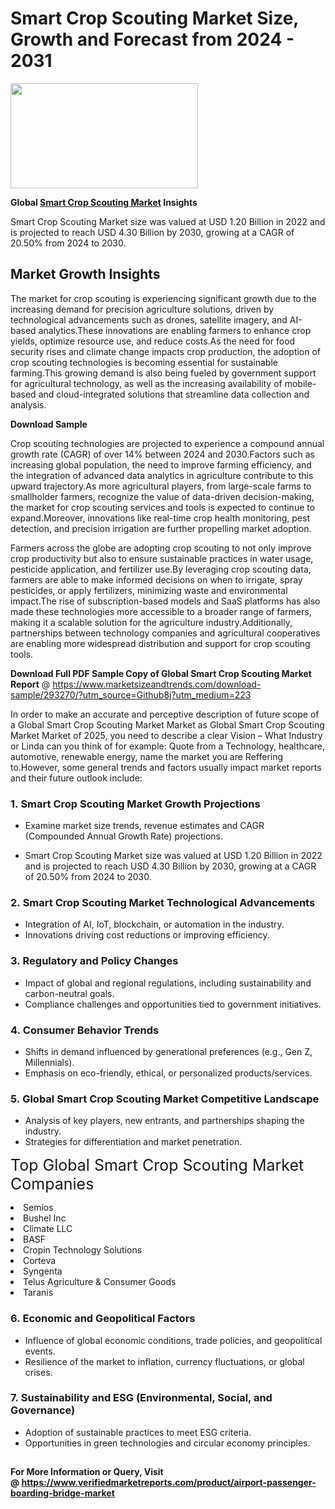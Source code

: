 <H1>Smart Crop Scouting Market Size, Growth and Forecast from 2024 - 2031</H1><img class="aligncenter size-medium wp-image-584254" src="https://thirdeyenews.in/wp-content/uploads/2024/09/Global-Market-Research-300x168.jpeg" alt="" width="300" height="168" /><p><strong>Global&nbsp;<a href="https://www.marketsizeandtrends.com/download-sample/293270/?utm_source=Github8j?utm_medium=223">Smart Crop Scouting Market</a> Insights</strong></p><p>Smart Crop Scouting Market size was valued at USD 1.20 Billion in 2022 and is projected to reach USD 4.30 Billion by 2030, growing at a CAGR of 20.50% from 2024 to 2030.</p><p><h2>Market Growth Insights</h2> <p>The market for crop scouting is experiencing significant growth due to the increasing demand for precision agriculture solutions, driven by technological advancements such as drones, satellite imagery, and AI-based analytics.These innovations are enabling farmers to enhance crop yields, optimize resource use, and reduce costs.As the need for food security rises and climate change impacts crop production, the adoption of crop scouting technologies is becoming essential for sustainable farming.This growing demand is also being fueled by government support for agricultural technology, as well as the increasing availability of mobile-based and cloud-integrated solutions that streamline data collection and analysis.</p> <p><strong>Download Sample</strong></p> <p>Crop scouting technologies are projected to experience a compound annual growth rate (CAGR) of over 14% between 2024 and 2030.Factors such as increasing global population, the need to improve farming efficiency, and the integration of advanced data analytics in agriculture contribute to this upward trajectory.As more agricultural players, from large-scale farms to smallholder farmers, recognize the value of data-driven decision-making, the market for crop scouting services and tools is expected to continue to expand.Moreover, innovations like real-time crop health monitoring, pest detection, and precision irrigation are further propelling market adoption.</p> <p>Farmers across the globe are adopting crop scouting to not only improve crop productivity but also to ensure sustainable practices in water usage, pesticide application, and fertilizer use.By leveraging crop scouting data, farmers are able to make informed decisions on when to irrigate, spray pesticides, or apply fertilizers, minimizing waste and environmental impact.The rise of subscription-based models and SaaS platforms has also made these technologies more accessible to a broader range of farmers, making it a scalable solution for the agriculture industry.Additionally, partnerships between technology companies and agricultural cooperatives are enabling more widespread distribution and support for crop scouting tools.</p> <p><span class=""><strong>Download Full PDF Sample Copy of Global Smart Crop Scouting Market Report</strong> @ <a href="https://www.marketsizeandtrends.com/download-sample/293270/?utm_source=Github8j?utm_medium=223" target="_blank">https://www.marketsizeandtrends.com/download-sample/293270/?utm_source=Github8j?utm_medium=223</a></span></p><p>In order to make an accurate and perceptive description of future scope of a Global&nbsp;Smart Crop Scouting Market Market as Global&nbsp;Smart Crop Scouting Market Market of 2025, you need to describe a clear Vision &ndash; What Industry or Linda can you think of for example: Quote from a Technology, healthcare, automotive, renewable energy, name the market you are Reffering to.However, some general trends and factors usually impact market reports and their future outlook include:</p><h3>1.&nbsp;<strong>Smart Crop Scouting Market Growth Projections</strong></h3><ul><li>Examine market size trends, revenue estimates and CAGR (Compounded Annual Growth Rate) projections.</li><li><p>Smart Crop Scouting Market size was valued at USD 1.20 Billion in 2022 and is projected to reach USD 4.30 Billion by 2030, growing at a CAGR of 20.50% from 2024 to 2030.</p></li></ul><h3>2.&nbsp;<strong>Smart Crop Scouting Market Technological Advancements</strong></h3><ul><li>Integration of AI, IoT, blockchain, or automation in the industry.</li><li>Innovations driving cost reductions or improving efficiency.</li></ul><h3>3.&nbsp;<strong>Regulatory and Policy Changes</strong></h3><ul><li>Impact of global and regional regulations, including sustainability and carbon-neutral goals.</li><li>Compliance challenges and opportunities tied to government initiatives.</li></ul><h3>4.&nbsp;<strong>Consumer Behavior Trends</strong></h3><ul><li>Shifts in demand influenced by generational preferences (e.g., Gen Z, Millennials).</li><li>Emphasis on eco-friendly, ethical, or personalized products/services.</li></ul><h3>5.&nbsp;<strong>Global Smart Crop Scouting Market Competitive Landscape</strong></h3><ul><li>Analysis of key players, new entrants, and partnerships shaping the industry.</li><li>Strategies for differentiation and market penetration.</li></ul><p data-pm-slice="1 1 []"><span style="color: inherit; font-family: inherit; font-size: 25px;">Top Global Smart Crop Scouting Market Companies</span></p><div class="" data-test-id=""><p><li>Semios</li><li> Bushel Inc</li><li> Climate LLC</li><li> BASF</li><li> Cropin Technology Solutions</li><li> Corteva</li><li> Syngenta</li><li> Telus Agriculture & Consumer Goods</li><li> Taranis</li></p></div><h3>6.&nbsp;<strong>Economic and Geopolitical Factors</strong></h3><ul><li>Influence of global economic conditions, trade policies, and geopolitical events.</li><li>Resilience of the market to inflation, currency fluctuations, or global crises.</li></ul><h3>7.&nbsp;<strong>Sustainability and ESG (Environmental, Social, and Governance)</strong></h3><ul><li>Adoption of sustainable practices to meet ESG criteria.</li><li>Opportunities in green technologies and circular economy principles.</li></ul><h2><strong style="font-size: 14px;">For More Information or Query, Visit @&nbsp;</strong><a style="background-color: #ffffff; font-size: 14px;" href="https://www.marketsizeandtrends.com/report/smart-crop-scouting-market/" target="_blank">https://www.verifiedmarketreports.com/product/airport-passenger-boarding-bridge-market</a></h2>